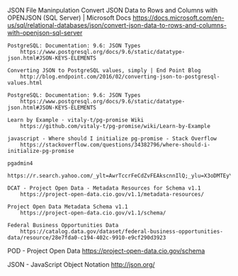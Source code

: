 

JSON File Maninpulation
   Convert JSON Data to Rows and Columns with OPENJSON (SQL Server) | Microsoft Docs    https://docs.microsoft.com/en-us/sql/relational-databases/json/convert-json-data-to-rows-and-columns-with-openjson-sql-server

    PostgreSQL: Documentation: 9.6: JSON Types
        https://www.postgresql.org/docs/9.6/static/datatype-json.html#JSON-KEYS-ELEMENTS

    Converting JSON to PostgreSQL values, simply | End Point Blog
        http://blog.endpoint.com/2016/02/converting-json-to-postgresql-values.html

    PostgreSQL: Documentation: 9.6: JSON Types
        https://www.postgresql.org/docs/9.6/static/datatype-json.html#JSON-KEYS-ELEMENTS

    Learn by Example · vitaly-t/pg-promise Wiki
        https://github.com/vitaly-t/pg-promise/wiki/Learn-by-Example

    javascript - Where should I initialize pg-promise - Stack Overflow
        https://stackoverflow.com/questions/34382796/where-should-i-initialize-pg-promise

    pgadmin4
        https://r.search.yahoo.com/_ylt=AwrTccrFeCdZvFEAkscnnIlQ;_ylu=X3oDMTEyY3BxNnRhBGNvbG8DZ3ExBHBvcwM1BHZ0aWQDQjM5OThfMQRzZWMDc3I-/RV=2/RE=1495787845/RO=10/RU=https%3a%2f%2fwww.pgadmin.org%2f%3flang%3dzh_CN/RK=1/RS=nc3ApudSZCHQY34NTDyXTv_46OU-

    DCAT - Project Open Data - Metadata Resources for Schema v1.1
        https://project-open-data.cio.gov/v1.1/metadata-resources/

    Project Open Data Metadata Schema v1.1
        https://project-open-data.cio.gov/v1.1/schema/

    Federal Business Opportunities Data
        https://catalog.data.gov/dataset/federal-business-opportunities-data/resource/28e7fda0-c194-402c-9910-e9cf290d3923
    
POD - Project Open Data
    https://project-open-data.cio.gov/schema

JSON - JavaScript Object Notation
    http://json.org/




<!--git commit -m "Added mbeJasonData table, load
ed sample data into table.  Updated Readme.md and Readm
e-Project.md"-->